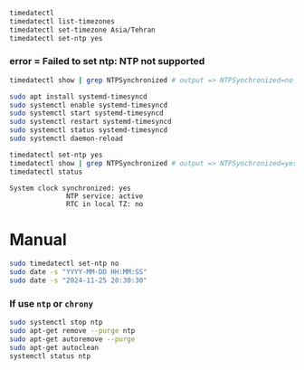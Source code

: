```bash
timedatectl
timedatectl list-timezones
timedatectl set-timezone Asia/Tehran
timedatectl set-ntp yes
```
### error = Failed to set ntp: NTP not supported
```bash
timedatectl show | grep NTPSynchronized # output => NTPSynchronized=no
```
```bash
sudo apt install systemd-timesyncd
sudo systemctl enable systemd-timesyncd
sudo systemctl start systemd-timesyncd
sudo systemctl restart systemd-timesyncd
sudo systemctl status systemd-timesyncd
sudo systemctl daemon-reload
```
```bash
timedatectl set-ntp yes
timedatectl show | grep NTPSynchronized # output => NTPSynchronized=yes
timedatectl status
```
```vim
System clock synchronized: yes
              NTP service: active
              RTC in local TZ: no
```
# Manual
```bash
sudo timedatectl set-ntp no
sudo date -s "YYYY-MM-DD HH:MM:SS"
sudo date -s "2024-11-25 20:30:30"
```
### If use `ntp` or `chrony`
```bash
sudo systemctl stop ntp
sudo apt-get remove --purge ntp
sudo apt-get autoremove --purge
sudo apt-get autoclean
systemctl status ntp
```
